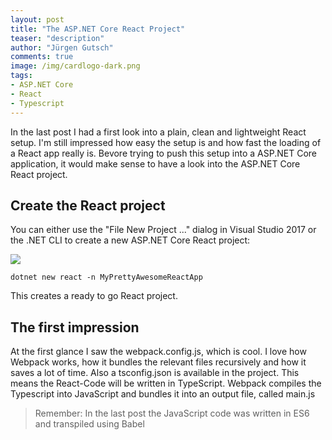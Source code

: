 ```yaml
---
layout: post
title: "The ASP.NET Core React Project"
teaser: "description"
author: "Jürgen Gutsch"
comments: true
image: /img/cardlogo-dark.png
tags: 
- ASP.NET Core
- React
- Typescript
---
```


In the last post I had a first look into a plain, clean and lightweight React setup. I'm still impressed how easy the setup is and how fast the loading of a React app really is. Bevore trying to push this setup into a ASP.NET Core application, it would make sense to have a look into the ASP.NET Core React project.

## Create the React project

You can either use the "File New Project ..." dialog in Visual Studio 2017 or the .NET CLI to create a new ASP.NET Core React project:

![]({{site.baseurl}}/img/react-aspnetcore/newproject.PNG)

~~~ shell
dotnet new react -n MyPrettyAwesomeReactApp
~~~

This creates a ready to go React project.

## The first impression

At the first glance I saw the webpack.config.js, which is cool. I love how Webpack works, how it bundles the relevant files recursively and how it saves a lot of time. Also a tsconfig.json is available in the project. This means the React-Code will be written in TypeScript. Webpack compiles the Typescript into JavaScript and bundles it into an output file, called main.js

> Remember: In the last post the JavaScript code was written in ES6 and transpiled using Babel
